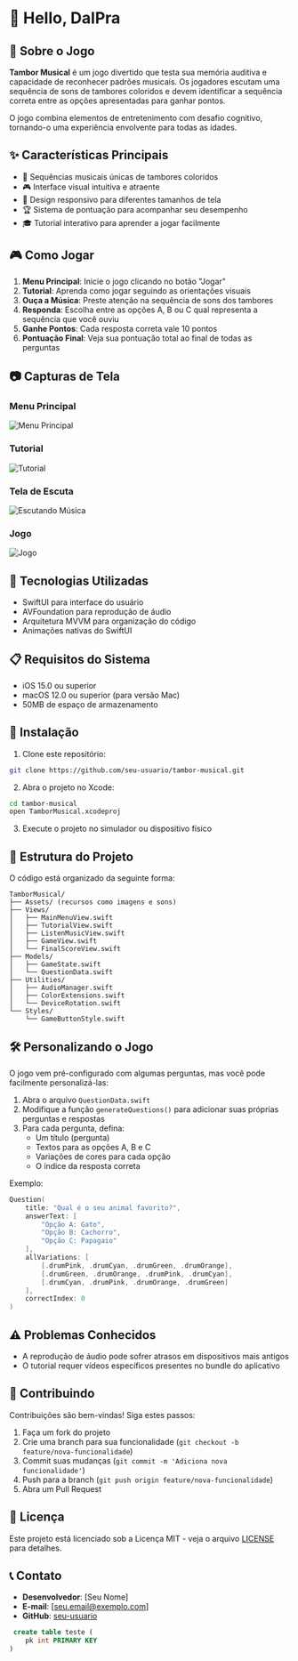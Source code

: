 # 🥁 Hello, DalPra



## 📖 Sobre o Jogo

**Tambor Musical** é um jogo divertido que testa sua memória auditiva e capacidade de reconhecer padrões musicais. Os jogadores escutam uma sequência de sons de tambores coloridos e devem identificar a sequência correta entre as opções apresentadas para ganhar pontos.

O jogo combina elementos de entretenimento com desafio cognitivo, tornando-o uma experiência envolvente para todas as idades.

## ✨ Características Principais

- 🎵 Sequências musicais únicas de tambores coloridos
- 🎮 Interface visual intuitiva e atraente
- 📱 Design responsivo para diferentes tamanhos de tela
- 🏆 Sistema de pontuação para acompanhar seu desempenho
- 🎓 Tutorial interativo para aprender a jogar facilmente

## 🎮 Como Jogar

1. **Menu Principal**: Inicie o jogo clicando no botão "Jogar"
2. **Tutorial**: Aprenda como jogar seguindo as orientações visuais
3. **Ouça a Música**: Preste atenção na sequência de sons dos tambores
4. **Responda**: Escolha entre as opções A, B ou C qual representa a sequência que você ouviu
5. **Ganhe Pontos**: Cada resposta correta vale 10 pontos
6. **Pontuação Final**: Veja sua pontuação total ao final de todas as perguntas

## 📷 Capturas de Tela

### Menu Principal
![Menu Principal](https://raw.githubusercontent.com/seu-usuario/seu-repositorio/main/screenshots/menu.png)

### Tutorial
![Tutorial](https://raw.githubusercontent.com/seu-usuario/seu-repositorio/main/screenshots/tutorial.png)

### Tela de Escuta
![Escutando Música](https://raw.githubusercontent.com/seu-usuario/seu-repositorio/main/screenshots/listen.png)

### Jogo
![Jogo](https://raw.githubusercontent.com/seu-usuario/seu-repositorio/main/screenshots/gameplay.png)

## 🔧 Tecnologias Utilizadas

- SwiftUI para interface do usuário
- AVFoundation para reprodução de áudio
- Arquitetura MVVM para organização do código
- Animações nativas do SwiftUI

## 📋 Requisitos do Sistema

- iOS 15.0 ou superior
- macOS 12.0 ou superior (para versão Mac)
- 50MB de espaço de armazenamento

## 🚀 Instalação

1. Clone este repositório:
```bash
git clone https://github.com/seu-usuario/tambor-musical.git
```

2. Abra o projeto no Xcode:
```bash
cd tambor-musical
open TamborMusical.xcodeproj
```

3. Execute o projeto no simulador ou dispositivo físico

## 🧩 Estrutura do Projeto

O código está organizado da seguinte forma:

```
TamborMusical/
├── Assets/ (recursos como imagens e sons)
├── Views/
│   ├── MainMenuView.swift
│   ├── TutorialView.swift
│   ├── ListenMusicView.swift
│   ├── GameView.swift
│   └── FinalScoreView.swift
├── Models/
│   ├── GameState.swift
│   └── QuestionData.swift
├── Utilities/
│   ├── AudioManager.swift
│   ├── ColorExtensions.swift
│   └── DeviceRotation.swift
└── Styles/
    └── GameButtonStyle.swift
```

## 🛠️ Personalizando o Jogo

O jogo vem pré-configurado com algumas perguntas, mas você pode facilmente personalizá-las:

1. Abra o arquivo `QuestionData.swift`
2. Modifique a função `generateQuestions()` para adicionar suas próprias perguntas e respostas
3. Para cada pergunta, defina:
   - Um título (pergunta)
   - Textos para as opções A, B e C
   - Variações de cores para cada opção
   - O índice da resposta correta

Exemplo:
```swift
Question(
    title: "Qual é o seu animal favorito?",
    answerText: [
        "Opção A: Gato",
        "Opção B: Cachorro",
        "Opção C: Papagaio"
    ],
    allVariations: [
        [.drumPink, .drumCyan, .drumGreen, .drumOrange],
        [.drumGreen, .drumOrange, .drumPink, .drumCyan],
        [.drumCyan, .drumPink, .drumOrange, .drumGreen]
    ],
    correctIndex: 0
)
```

## ⚠️ Problemas Conhecidos

- A reprodução de áudio pode sofrer atrasos em dispositivos mais antigos
- O tutorial requer vídeos específicos presentes no bundle do aplicativo

## 🤝 Contribuindo

Contribuições são bem-vindas! Siga estes passos:

1. Faça um fork do projeto
2. Crie uma branch para sua funcionalidade (`git checkout -b feature/nova-funcionalidade`)
3. Commit suas mudanças (`git commit -m 'Adiciona nova funcionalidade'`)
4. Push para a branch (`git push origin feature/nova-funcionalidade`)
5. Abra um Pull Request

## 📝 Licença

Este projeto está licenciado sob a Licença MIT - veja o arquivo [LICENSE](LICENSE) para detalhes.

## 📞 Contato

- **Desenvolvedor**: [Seu Nome]
- **E-mail**: [seu.email@exemplo.com]
- **GitHub**: [seu-usuario](https://github.com/seu-usuario)



```sql
 create table teste (
    pk int PRIMARY KEY
)
```
